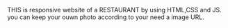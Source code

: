THIS is responsive website of a RESTAURANT by using HTML,CSS and JS.
you can keep your ouwn photo according to your need a image URL.
